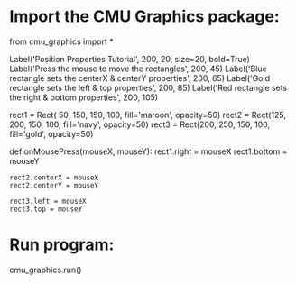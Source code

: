 # Import the CMU Graphics package:
from cmu_graphics import *

Label('Position Properties Tutorial', 200, 20, size=20, bold=True)
Label('Press the mouse to move the rectangles', 200, 45)
Label('Blue rectangle sets the centerX & centerY properties', 200, 65)
Label('Gold rectangle sets the left & top properties', 200, 85)
Label('Red rectangle sets the right & bottom properties', 200, 105)

rect1 = Rect( 50, 150, 150, 100, fill='maroon', opacity=50)
rect2 = Rect(125, 200, 150, 100, fill='navy', opacity=50)
rect3 = Rect(200, 250, 150, 100, fill='gold', opacity=50)

def onMousePress(mouseX, mouseY):
    rect1.right = mouseX
    rect1.bottom = mouseY
    
    rect2.centerX = mouseX
    rect2.centerY = mouseY
    
    rect3.left = mouseX
    rect3.top = mouseY

# Run program:
cmu_graphics.run()

